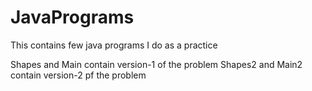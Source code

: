 # JavaPrograms
This contains few java programs I do as a practice

Shapes and Main contain version-1 of the problem
Shapes2 and Main2 contain version-2 pf the problem
